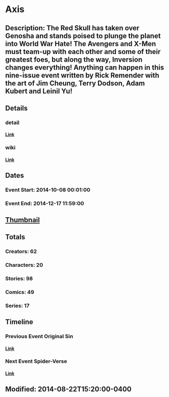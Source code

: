# Axis
## Description: The Red Skull has taken over Genosha and stands poised to plunge the planet into World War Hate! The Avengers and X-Men must team-up with each other and some of their greatest foes, but along the way, Inversion changes everything! Anything can happen in this nine-issue event written by Rick Remender with the art of Jim Cheung, Terry Dodson, Adam Kubert and Leinil Yu!
## Details
### detail
#### [Link](http://marvel.com/comics/events/320/axis?utm_campaign=apiRef&utm_source=225578a89fc76f3d20fbffda5d17a88d)
### wiki
#### [Link](http://marvel.com/universe/Axis?utm_campaign=apiRef&utm_source=225578a89fc76f3d20fbffda5d17a88d)
## Dates
### Event Start: 2014-10-08 00:01:00
### Event End: 2014-12-17 11:59:00
## [Thumbnail](http://i.annihil.us/u/prod/marvel/i/mg/9/d0/53f77ba25db97.jpg)
## Totals
### Creators: 62
### Characters: 20
### Stories: 98
### Comics: 49
### Series: 17
## Timeline
### Previous Event Original Sin
#### [Link](http://gateway.marvel.com/v1/public/events/319)
### Next Event Spider-Verse
#### [Link](http://gateway.marvel.com/v1/public/events/321)
## Modified: 2014-08-22T15:20:00-0400